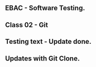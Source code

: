 ## EBAC - Software Testing. ##
## Class 02 - Git ##

## Testing text - Update done. ##

## Updates with Git Clone. ##